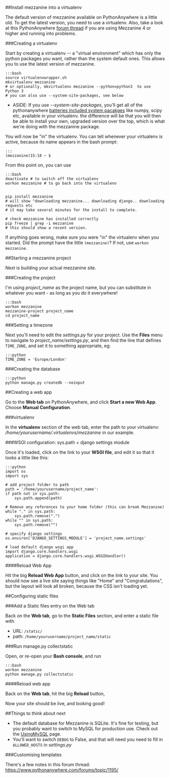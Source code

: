 
<!--
.. title: How to use Mezzanine on PythonAnywhere
.. slug: HowtouseMezzanineonPythonAnywhere
.. date: 2015-05-13 14:35:28 UTC+01:00
.. tags:
.. category:
.. link:
.. description:
.. type: text
-->




##Install mezzanine into a virtualenv


The default version of mezzanine available on PythonAnywhere is a little old. To get the latest version, you need to use a virtualenv. Also, take a look at this PythonAnywhere [forum thread]((www.pythonanywhere.com/forums/topic/2693/)) if you are using Mezzanine 4 or higher and running into problems.


###Creating a virtualenv


Start by creating a virtualenv -- a "virtual environment" which has only the python packages you want, rather than the system default ones. This allows you to use the latest version of mezzanine.

    :::bash
    source virtualenvwrapper.sh
    mkvirtualenv mezzanine
    # or optionally, mkvirtualenv mezzanine --python=python3  to use Python 3
    # you can also use --system-site-packages, see below


  * ASIDE: If you use *--system-site-packages*, you'll get all of the pythonanywhere [batteries included system pacakges](//www.pythonanywhere.com/batteries_included/) like numpy, scipy etc, available in your virtualenv. the difference will be that you will then be able to install your own, upgraded version over the top, which is what we're doing with the mezzanine package.

You will now be "in" the virtualenv. You can tell whenever your virtualenv is active, because its name appears in the bash prompt:

    :::
    (mezzanine)15:18 ~ $


From this point on, you can use

    :::bash
    deactivate # to switch off the virtualenv
    workon mezzanine # to go back into the virtualenv


    pip install mezzanine
    # will show "downloading mezzanine... downloading django.. downloading requests etc
    # it may take several minutes for the install to complete.

    # check mezzanine has installed correctly
    pip freeze | grep -i mezzanine
    # this should show a recent version.


If anything goes wrong, make sure you were "in" the virtualenv when you started. Did the prompt have the little `(mezzanine)`? If not, use `workon mezzanine`.


##Starting a mezzanine project


Next is building your actual mezzanine site.


###Creating the project


I'm using *project_name* as the project name, but you can substitute in whatever you want - as long as you do it everywhere!

    :::bash
    workon mezzanine
    mezzanine-project project_name
    cd project_name



###Setting a timezone


Next you'll need to edit the *settings.py* for your project. Use the **Files** menu to navigate to *project_name/settings.py*, and then find the line that defines `TIME_ZONE`, and set it to something appropriate, eg:

    :::python
    TIME_ZONE = 'Europe/London'



###Creating the database

    :::python
    python manage.py createdb --noinput



##Creating a web app


Go to the **Web tab** on PythonAnywhere, and click **Start a new Web App**. Choose **Manual Configuration**.


###virtualenv


In the **virtualenv** section of the web tab, enter the path to your virtualenv: */home/yourusername/.virtualenvs/mezzanine* in our example.


###WSGI configuration: sys.path + django settings module


Once it's loaded, click on the link to your **WSGI file**, and edit it so that it looks a little like this:

    :::python
    import os
    import sys

    # add project folder to path
    path = '/home/yourusername/project_name':
    if path not in sys.path:
        sys.path.append(path)

    # Remove any references to your home folder (this can break Mezzanine)
    while "." in sys.path:
        sys.path.remove(".")
    while "" in sys.path:
        sys.path.remove("")

    # specify django settings
    os.environ['DJANGO_SETTINGS_MODULE'] = 'project_name.settings'

    # load default django wsgi app
    import django.core.handlers.wsgi
    application = django.core.handlers.wsgi.WSGIHandler()



####Reload Web App


Hit the big **Reload Web App** button, and click on the link to your site. You should now see a live site saying things like "Home" and "Congratulations", but the layout will look all broken, because the CSS isn't loading yet.


##Configuring static files



###Add a Static files entry on the Web tab


Back on the **Web tab**, go to the **Static Files** section, and enter a static file with

  * URL: `/static/`
  * path: `/home/yourusername/project_name/static`


###Run manage.py collectstatic


Open, or re-open your **Bash console**, and run

    :::bash
    workon mezzanine
    python manage.py collectstatic



####Reload web app


Back on the **Web tab**, hit the big **Reload** button,

Now your site should be live, and looking good!


##Things to think about next


  * The default database for Mezzanine is SQLite. It's fine for testing, but you probably want to switch to MySQL for production use. Check out the [UsingMySQL](/pages/UsingMySQL) page.
  * You'll want to switch `DEBUG` to False, and that will need you need to fill in `ALLOWED_HOSTS` in *settings.py*


###Customising templates


There's a few notes in this forum thread: <https://www.pythonanywhere.com/forums/topic/1195/>
